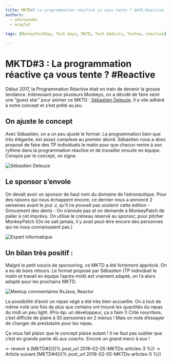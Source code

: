 ```yaml
---
title: MKTD#3 La programmation réactive ça vous tente ? &#35;Reactive
authors: 
  - afernandez
  - mcaylet
  
tags: [MonkeyTechDay, Tech days, MKTD, Tech Addicts, Techno, reactive]

---
```


# MKTD#3 : La programmation réactive ça vous tente ? #Reactive
Début 2017, la Programmation Réactive était en train de devenir la grosse tendance. Intéressant pour plusieurs Monkeys, on a décidé de faire venir une “guest star” pour animer ce MKTD : [Sébastien Deleuze](https://twitter.com/sdeleuze?lang=fr).
Il a vite adhéré à notre concept et s’est prêté au jeu.
<!--more-->

## On ajuste le concept
Avec Sébastien, on a un peu ajusté le format. La programmation bien que très élégante, est assez complexe au premier abord. Sébastien nous a donc proposé de faire des TP individuels le matin pour que chacun rentre à son rythme dans la programmation réactive et de travailler ensuite en équipe. Conquis par le concept, on signe.

![Sébastien Deleuze](https://lh3.googleusercontent.com/6XOGicxMueMlpdUY7T_gNqSFf6nBoEzeva1U-vQ94IKtcAUH7k0JUqhjcWCX3MKy46GG4gRZ11ZmzEti6wdbRi066rxoc3DsFbrdcze2qVfbX42WKqtJqrU3_NZfPkiRVm2u8E6-b4G0-08XXzh1pQMmjy2fAJfnzmIIRnEqwFDIvtnYLOxRT0xtLwQ_N2CJWQCZ2vhR3Em51iGC-hr83UxXhEIqZ2aPPq0kF8XsuSTnyRvZGO1Itwv_XpmbOrXDswpW6oXsFMiGO5rLI4skJGskp_Zot-gzKFu8qQMuo3srhnCJg7mXuSgHdHo2I69YMFQ7LwqaqoVX8Nx8e9AookgY1Y0Jcl-D7YUDl0S3wPUYY2wFM9zsL_PAsMbDRAKjgNuW7NVPAjie7AsaGh20wq_nx0Q9CwZZQvj3_PqGbze-CuF52tAKhsbbzoACQk7ZOjj-gjdY2X2QKG1xsZX7bf48NFFYW7KByPLOeNToAX_OkZp76yAaAmUBFRVq9OAH7Wpnr6ud64gk2L9Zk5QkUnbGgEfpu3wVRayhfK6XUzlfYu8FOrR4GFcfuFO67cFJAo2CSn9ysqHyHLrUfs2hoJ1MpCagjWqFV0qmyYMyyq0eepucEJMXdtRwxer-7VaIAorG_ckUENcGa4LqhxnQvb-lY1pKsZD_=w1499-h903-no)


## Le sponsor s’envole
On devait avoir un sponsor de haut nom du domaine de l’aéronautique. Pour des raisons qui nous échappent encore, ce dernier nous a annoncé 2 semaines avant le jour J, qu’il ne pouvait pas soutenir cette édition - Grincement des dents - On n’annule pas et on demande à MonkeyPatch de palier à cet imprévu. On utilise le créneau réservé au sponsor, pour pitcher MonkeyPatch (On ne sait jamais, il y avait peut-être encore des personnes qui ne nous connaissaient pas.)  

![Expert informatique](https://lh3.googleusercontent.com/dBP7JceD2xQCdB5mAH-gIm2FKUeBT8s8GHYSV4I3egyOGKnr-8H9H7G06piTIk2J4DIDBOQefr0vX5S2q89hbw-O2AeyEKXYbWRHQP6p8u21f-kR_8w8kzSVzpjOsRnGvZJu3_Tg0HFk8V3ifcvdhRU3Q-XVTkpfxvApRQNQ533QVrc5jMkP21K86xQiSxzGpfKt85omGJ4wQHM9GYwzo9gtwsZSNwZQtZySWnOX6L4nVUQIpXg_dkmlV8aCH-ODsZuif_FDE740kcVzhgkL4u3IO0f6i4OR-fP0glHJPDcJusH442ygkkzRYo4lmQGN7nvSn75bfLsgK889mSMdA8JhL5PJ3k_jCRGJbL0_P5wx_8eHH_JQoH9M7WzMWNCoTKM85kWff2xkiwbo3DF0XbKvWEya7LD4IxNh6DwYxOu0yl36ZYkXeGnxf5paGKcGxSsb-opC_YrCCb9611jqcMxU3GeHS21TQm02pf6wXuexFJPysBkRImyjWikSIRapJ6yeDmzl9hLo6DmptASZ9bpnTUUTqV4C8ZGz82Ir8TkmeZ9flF20kqbnBu6CySfEZSayuJeR1_ybYLrwmEHrkpA8XPdX9SDBT6EcoUAljJMgktVTENqqBCqOpO47of4svjmVZK7WYd497WN8FeLoXaDVuqK3DNlW=w1499-h903-no)

## Un bilan très positif :
Malgré le petit soucis de sponsoring, ce MKTD a été fortement apprécié. On a eu de bons retours. 
Le format proposé par Sébastien (TP individuel le matin et travail en équipe l’après-midi) est vraiment adapté, on l’a alors adopté pour les prochains MKTD. 

![Meetup commentaires RxJava, Reactor](https://lh3.googleusercontent.com/a5fOYOsRm9JtoMUJT6hXfuoqI3NRFb_YOLCm6zPKeYveqDSvDYr_W8-ALuK760rb8PEMCQf6Y-PJ5s63TRroXR25ehBdv-mP-7UIHxB4MaqCR895tgeG-oPiLPW2VRDKzKskepgkkCFa4HJpRsNm9EJKpVp6e3TEAIDflbagIsRquHKS7D53u0fqFuCIrQAxsqaVJlarcXoNwf9ohkNgoDfZoq-6iDDVraiGe4D5doMdsl4YxVTtrC2PjzT6ruqsWbu2gRE6ThbIM5oyP7R1HoatznSLUXddHUf9_oPMFUmPS4nCA8m9lt9n2hR4McVum3IHkgu_8nCniw1P4tjH0QfzLT_HulARQaMsSza6KQA72Pa3iZxzaoH8bSk0kMei4xcBI0fsGB8qDoqc3AN2eDE0wXVX4njPUSVXj43Tr2YDlk7tjKuzFNAgL45gOvcoFRT35hrJpkUn7KK95CkPQqnlG-xOYbtJGnjaQYXalWETXAwu7iJfExwstzMOCJnu9np58UPm5Anq50mZVUQqaR-MQxp-d90qcSZYP-Q1vdsGuyXWzd59HDEqklrkpRTHOMwBAj1JkY3deamcb0bq_-Yp3RTRFpM4YpMf5GW0r4q2wJSlmhfuaZHP0Q0IQqVsoCLsKIBlwbTG-GapxOR5yvQtQmUx_UIY=w1746-h903-no)

La possibilité d’avoir un repas végé a été très bien accueillie. On a tout de même noté une fois de plus que certains ont trouvé les quantités du repas du midi un peu light. (Pro-tip: un développeur, ça a faim !)
Côté nourriture, c’est difficile de plaire à 30 personnes en 2 menus ! Mais on note d’essayer de changer de prestataire pour les repas.

Ça nous fait plaisir que le concept plaise autant ! Il ne faut pas oublier que c’est en grande partie dû aux coachs. Encore un grand merci à eux !

← revenir à [MKTD#2]({% post_url 2018-02-05-MKTDs-articles-3 %}) → Article suivant [MKTD#4]({% post_url 2018-02-05-MKTDs-articles-5 %})



